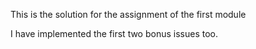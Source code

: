 This is the solution for the assignment of the first module

I have implemented the first two bonus issues too.
